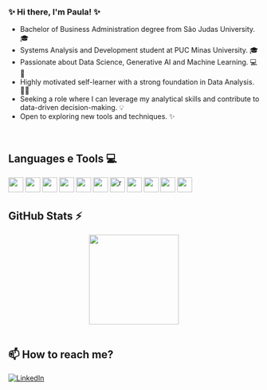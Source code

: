 ### ✨ Hi there, I'm Paula! ✨

- Bachelor of Business Administration degree from São Judas University. 🎓
- Systems Analysis and Development student at PUC Minas University. 🎓
- Passionate about Data Science, Generative AI and Machine Learning. 💻💖  
- Highly motivated self-learner with a strong foundation in Data Analysis. 💙🚀
- Seeking a role where I can leverage my analytical skills and contribute to data-driven decision-making. 💡
- Open to exploring new tools and techniques. ✨

<br/>

## Languages e Tools 💻
<div style="display: inline">

  <img height="30em" src="https://img.shields.io/badge/Javascript-e8dc66?style=for-the-badge&logo=javascript&logoColor=22272E">
  <img height="30em" src="https://img.shields.io/badge/Python-e8dc66?style=for-the-badge&logo=python&logoColor=22272E">
  <img height="30em" src="https://img.shields.io/badge/C%23-239120?logo=c-sharp&logoColor=white&style=for-the-badge" />
  <img height="30em" src="https://img.shields.io/badge/Java-ED8B00?logo=java&logoColor=white&style=for-the-badge" />
  <img height="30em" src="https://img.shields.io/badge/HTML-239120?logo=html5&logoColor=white&style=for-the-badge" />
  <img height="30em" src="https://img.shields.io/badge/C%23-239120?logo=c-sharp&logoColor=white&style=for-the-badge" />
  <img height="30cm" alt="r" src="https://img.shields.io/badge/R-276DC3?style=for-the-badge&logo=r&logoColor=white" />
  <img height="30em" src="https://img.shields.io/badge/MySQL-86d9d1?style=for-the-badge&logo=mysql&logoColor=22272E" />
  <img height="30em" src="https://img.shields.io/badge/PowerBI-92bcd1?style=for-the-badge&logo=Power%20BI&logoColor=22272E" />
  <img height="30em" src="https://img.shields.io/badge/Tableau-92bcd1?style=for-the-badge&logo=Tableau&logoColor=22272E" />
  <img height="30em" src="https://img.shields.io/badge/Pandas-fba8ab?style=for-the-badge&logo=pandas&logoColor=22272E" />
  

</div><br/>

## GitHub Stats ⚡
<div>
  <center>  
    <img height="180em" src="https://github-readme-stats.vercel.app/api/top-langs/?username=missharu&layout=compact&langs_count=7&theme=dracula"/> 
  </center>
</div><br/>

## 📫 How to reach me?
[![LinkedIn](https://img.shields.io/badge/LinkedIn-0077B5?style=for-the-badge&logo=linkedin&logoColor=white)](https://www.linkedin.com/in/paulacarina/)

